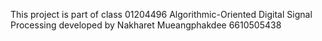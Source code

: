 This project is part of class 01204496 Algorithmic-Oriented Digital Signal Processing
developed by Nakharet Mueangphakdee 6610505438
